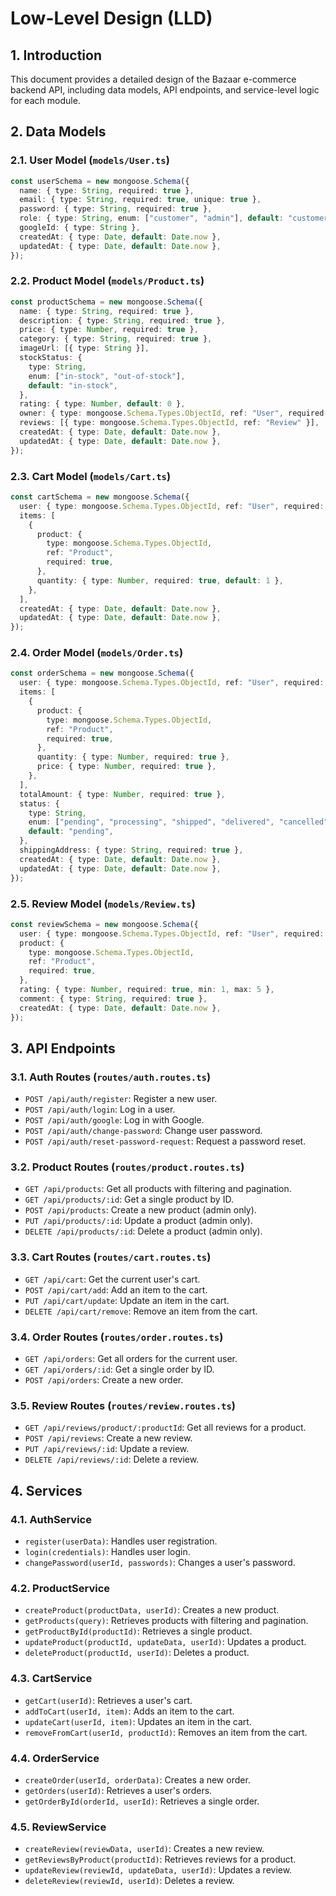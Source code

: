 # Low-Level Design (LLD)

## 1. Introduction

This document provides a detailed design of the Bazaar e-commerce backend API, including data models, API endpoints, and service-level logic for each module.

## 2. Data Models

### 2.1. User Model (`models/User.ts`)

```typescript
const userSchema = new mongoose.Schema({
  name: { type: String, required: true },
  email: { type: String, required: true, unique: true },
  password: { type: String, required: true },
  role: { type: String, enum: ["customer", "admin"], default: "customer" },
  googleId: { type: String },
  createdAt: { type: Date, default: Date.now },
  updatedAt: { type: Date, default: Date.now },
});
```

### 2.2. Product Model (`models/Product.ts`)

```typescript
const productSchema = new mongoose.Schema({
  name: { type: String, required: true },
  description: { type: String, required: true },
  price: { type: Number, required: true },
  category: { type: String, required: true },
  imageUrl: [{ type: String }],
  stockStatus: {
    type: String,
    enum: ["in-stock", "out-of-stock"],
    default: "in-stock",
  },
  rating: { type: Number, default: 0 },
  owner: { type: mongoose.Schema.Types.ObjectId, ref: "User", required: true },
  reviews: [{ type: mongoose.Schema.Types.ObjectId, ref: "Review" }],
  createdAt: { type: Date, default: Date.now },
  updatedAt: { type: Date, default: Date.now },
});
```

### 2.3. Cart Model (`models/Cart.ts`)

```typescript
const cartSchema = new mongoose.Schema({
  user: { type: mongoose.Schema.Types.ObjectId, ref: "User", required: true },
  items: [
    {
      product: {
        type: mongoose.Schema.Types.ObjectId,
        ref: "Product",
        required: true,
      },
      quantity: { type: Number, required: true, default: 1 },
    },
  ],
  createdAt: { type: Date, default: Date.now },
  updatedAt: { type: Date, default: Date.now },
});
```

### 2.4. Order Model (`models/Order.ts`)

```typescript
const orderSchema = new mongoose.Schema({
  user: { type: mongoose.Schema.Types.ObjectId, ref: "User", required: true },
  items: [
    {
      product: {
        type: mongoose.Schema.Types.ObjectId,
        ref: "Product",
        required: true,
      },
      quantity: { type: Number, required: true },
      price: { type: Number, required: true },
    },
  ],
  totalAmount: { type: Number, required: true },
  status: {
    type: String,
    enum: ["pending", "processing", "shipped", "delivered", "cancelled"],
    default: "pending",
  },
  shippingAddress: { type: String, required: true },
  createdAt: { type: Date, default: Date.now },
  updatedAt: { type: Date, default: Date.now },
});
```

### 2.5. Review Model (`models/Review.ts`)

```typescript
const reviewSchema = new mongoose.Schema({
  user: { type: mongoose.Schema.Types.ObjectId, ref: "User", required: true },
  product: {
    type: mongoose.Schema.Types.ObjectId,
    ref: "Product",
    required: true,
  },
  rating: { type: Number, required: true, min: 1, max: 5 },
  comment: { type: String, required: true },
  createdAt: { type: Date, default: Date.now },
});
```

## 3. API Endpoints

### 3.1. Auth Routes (`routes/auth.routes.ts`)

- `POST /api/auth/register`: Register a new user.
- `POST /api/auth/login`: Log in a user.
- `POST /api/auth/google`: Log in with Google.
- `POST /api/auth/change-password`: Change user password.
- `POST /api/auth/reset-password-request`: Request a password reset.

### 3.2. Product Routes (`routes/product.routes.ts`)

- `GET /api/products`: Get all products with filtering and pagination.
- `GET /api/products/:id`: Get a single product by ID.
- `POST /api/products`: Create a new product (admin only).
- `PUT /api/products/:id`: Update a product (admin only).
- `DELETE /api/products/:id`: Delete a product (admin only).

### 3.3. Cart Routes (`routes/cart.routes.ts`)

- `GET /api/cart`: Get the current user's cart.
- `POST /api/cart/add`: Add an item to the cart.
- `PUT /api/cart/update`: Update an item in the cart.
- `DELETE /api/cart/remove`: Remove an item from the cart.

### 3.4. Order Routes (`routes/order.routes.ts`)

- `GET /api/orders`: Get all orders for the current user.
- `GET /api/orders/:id`: Get a single order by ID.
- `POST /api/orders`: Create a new order.

### 3.5. Review Routes (`routes/review.routes.ts`)

- `GET /api/reviews/product/:productId`: Get all reviews for a product.
- `POST /api/reviews`: Create a new review.
- `PUT /api/reviews/:id`: Update a review.
- `DELETE /api/reviews/:id`: Delete a review.

## 4. Services

### 4.1. AuthService

- `register(userData)`: Handles user registration.
- `login(credentials)`: Handles user login.
- `changePassword(userId, passwords)`: Changes a user's password.

### 4.2. ProductService

- `createProduct(productData, userId)`: Creates a new product.
- `getProducts(query)`: Retrieves products with filtering and pagination.
- `getProductById(productId)`: Retrieves a single product.
- `updateProduct(productId, updateData, userId)`: Updates a product.
- `deleteProduct(productId, userId)`: Deletes a product.

### 4.3. CartService

- `getCart(userId)`: Retrieves a user's cart.
- `addToCart(userId, item)`: Adds an item to the cart.
- `updateCart(userId, item)`: Updates an item in the cart.
- `removeFromCart(userId, productId)`: Removes an item from the cart.

### 4.4. OrderService

- `createOrder(userId, orderData)`: Creates a new order.
- `getOrders(userId)`: Retrieves a user's orders.
- `getOrderById(orderId, userId)`: Retrieves a single order.

### 4.5. ReviewService

- `createReview(reviewData, userId)`: Creates a new review.
- `getReviewsByProduct(productId)`: Retrieves reviews for a product.
- `updateReview(reviewId, updateData, userId)`: Updates a review.
- `deleteReview(reviewId, userId)`: Deletes a review.
